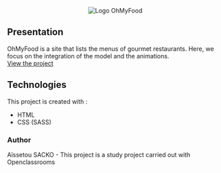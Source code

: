 <p align=center>
  <img src="/public/images/logo/ohmyfood.png" alt="Logo OhMyFood" />
</p>


## Presentation
OhMyFood is a site that lists the menus of gourmet restaurants. Here, we focus on the integration of the model and the animations. <br/>
[View the project](https://aissetousacko.github.io/ohmyfood/)



## Technologies
This project is created with : 
* HTML
* CSS (SASS)


### Author
Aïssetou SACKO - This project is a study project carried out with Openclassrooms

